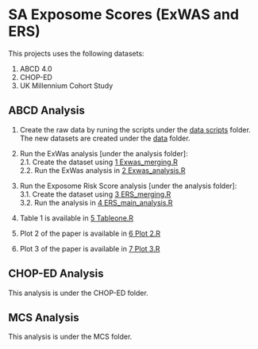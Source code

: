 # SA Exposome Scores (ExWAS and ERS)

This projects uses the following datasets:

1.  ABCD 4.0
2.  CHOP-ED
3.  UK Millennium Cohort Study

## ABCD Analysis

1.  Create the raw data by runing the scripts under the [data scripts](/data%20scripts) folder. The new datasets are created under the [data](/data) folder.

2.  Run the ExWas analysis [under the analysis folder]:\
    2.1. Create the dataset using [1 Exwas_merging.R](/analysis/1%20Exwas_merging.R)\
    2.2. Run the ExWas analysis in [2 Exwas_analysis.R](/analysis/2%20Exwas_analysis.R)

3.  Run the Exposome Risk Score analysis [under the analysis folder]:\
    3.1. Create the dataset using [3 ERS_merging.R](/analysis/3%20ERS_merging.R)\
    3.2. Run the analysis in [4 ERS_main_analysis.R](/analysis/4%20ERS_main_analysis.R)

4.  Table 1 is available in [5 Tableone.R](/analysis/5%20Tableone.R)

5.  Plot 2 of the paper is available in [6 Plot 2.R](/analysis/6%20Plot%202.R)

6.  Plot 3 of the paper is available in [7 Plot 3.R](/analysis/7%20Plot%203.R)

## CHOP-ED Analysis

This analysis is under the CHOP-ED folder.

## MCS Analysis
This analysis is under the MCS folder.


